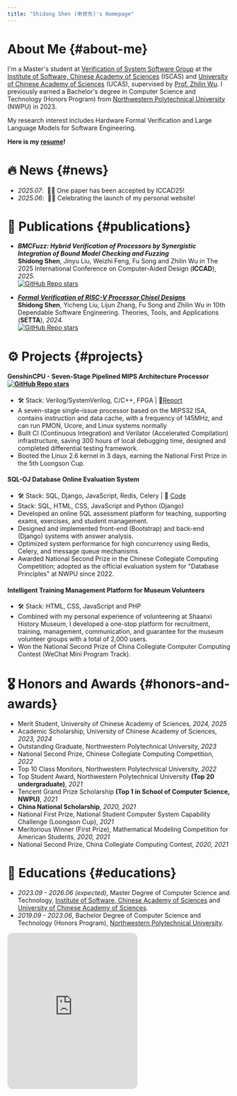 ```yaml
---
title: "Shidong Shen (申世东)'s Homepage"
---
```


# About Me {#about-me}

I'm a Master's student at [Verification of System Software Group](https://versys.ios.ac.cn/) at the [Institute of Software, Chinese Academy of Sciences](https://www.iscas.ac.cn) (ISCAS) and [University of Chinese Academy of Sciences](https://www.ucas.ac.cn) (UCAS), supervised by [Prof. Zhilin Wu](https://lcs.ios.ac.cn/~wuzl/). I previously earned a Bachelor's degree in Computer Science and Technology (Honors Program) from [Northwestern Polytechnical University](https://www.nwpu.edu.cn) (NWPU) in 2023. 

My research interest includes Hardware Formal Verification and Large Language Models for Software Engineering. 

**Here is my [resume](files/Shidong.pdf)!**

# 🔥 News {#news}
- *2025.07*: &nbsp;🎉🎉 One paper has been accepted by ICCAD25!
- *2025.06*: &nbsp;🎉🎉 Celebrating the launch of my personal website!
<!-- - *2024.09*: &nbsp;🎉🎉 TBD.  -->

# 📝 Publications {#publications}

- ***BMCFuzz: Hybrid Verification of Processors by Synergistic Integration of Bound Model Checking and Fuzzing*** <br>
  **Shidong Shen**, Jinyu Liu, Weizhi Feng, Fu Song and Zhilin Wu in The 2025 International Conference on Computer-Aided Design (**ICCAD**), *2025.* <br> <a href="https://github.com/iscas-versys/BMCFuzz" class="no-trailing-icon"><img alt="GitHub Repo stars" src="https://img.shields.io/github/stars/iscas-versys/BMCFuzz?style=flat-square&logo=github&label=GitHub%20Stars&labelColor=black"></a>

- ***[Formal Verification of RISC-V Processor Chisel Designs](https://link.springer.com/chapter/10.1007/978-981-96-0602-3_8)*** <br>
  **Shidong Shen**, Yicheng Liu, Lijun Zhang, Fu Song and Zhilin Wu in 10th Dependable Software Engineering. Theories, Tools, and Applications (**SETTA**), *2024.* <br> <a href="https://github.com/iscas-tis/riscv-spec-core" class="no-trailing-icon"><img alt="GitHub Repo stars" src="https://img.shields.io/github/stars/iscas-tis/riscv-spec-core?style=flat-square&logo=github&label=GitHub%20Stars&labelColor=black"></a>

# ⚙️ Projects  {#projects}
#### GenshinCPU - Seven-Stage Pipelined MIPS Architecture Processor   <a href="https://github.com/gilgamsh/GenshinCPU" class="no-trailing-icon"><img alt="GitHub Repo stars" src="https://img.shields.io/github/stars/gilgamsh/GenshinCPU?style=flat-square&logo=github&label=GitHub%20Stars&labelColor=black"></a> 
- 🛠️ Stack: Verilog/SystemVerilog, C/C++, FPGA | 📕[Report](files/GenshinCPU_designreport.pdf)
- A seven-stage single-issue processor based on the MIPS32 ISA, contains instruction and data cache, with a frequency of 145MHz, and can run PMON, Ucore, and Linux systems normally
- Built CI (Continuous Integration) and Verilator (Accelerated Compilation) infrastructure, saving 300 hours of local debugging time, designed and completed differential testing framework.
- Booted the Linux 2.6 kernel in 3 days, earning the National First Prize in the 5th Loongson Cup.

#### SQL-OJ Database Online Evaluation System 
- 🛠️ Stack: SQL, Django, JavaScript, Redis, Celery  |  🔗 [Code](https://github.com/NPU-SQL-OJ/npu-sql-oj-django)
- Stack: SQL, HTML, CSS, JavaScript and Python (Django)
- Developed an online SQL assessment platform for  teaching, supporting exams, exercises, and student management.
- Designed and implemented front-end (Bootstrap) and back-end (Django) systems with answer analysis.
- Optimized system performance for high concurrency using Redis, Celery, and message queue mechanisms.
- Awarded National Second Prize in the Chinese Collegiate Computing Competition; adopted as the official evaluation system for "Database Principles" at NWPU since 2022.

#### Intelligent Training Management Platform for Museum Volunteers
- 🛠️ Stack: HTML, CSS, JavaScript and PHP
- Combined with my personal experience of volunteering at Shaanxi History Museum, I developed a one-stop platform for recruitment, training, management, communication, and guarantee for the museum volunteer groups with a total of 2,000 users.
- Won the National Second Prize of China Collegiate Computer Computing Contest (WeChat Mini Program Track).
# 🎖 Honors and Awards {#honors-and-awards}
<!-- - *2021.10* Lorem ipsum dolor sit amet, consectetur adipiscing elit. Vivamus ornare aliquet ipsum, ac tempus justo dapibus sit amet. 
- *2021.09* Lorem ipsum dolor sit amet, consectetur adipiscing elit. Vivamus ornare aliquet ipsum, ac tempus justo dapibus sit amet.  -->
<!-- - AVIC First Class Scholarship, Northwestern Polytechnical University, *2022* -->
- Merit Student, University of Chinese Academy of Sciences, *2024, 2025*
- Academic Scholarship, University of Chinese Academy of Sciences, *2023, 2024*
- Outstanding Graduate, Northwestern Polytechnical University, *2023*
- National Second Prize, Chinese Collegiate Computing Competition, *2022*
- Top 10 Class Monitors, Northwestern Polytechnical University, *2022*
- Top Student Award, Northwestern Polytechnical University **(Top 20 undergraduate)**, *2021*
- Tencent Grand Prize Scholarship **(Top 1 in School of Computer Science, NWPU)**, *2021*
- **China National Scholarship**, *2020, 2021*
- National First Prize, National Student Computer System Capability Challenge (Loongson Cup), *2021*
- Meritorious Winner (First Prize), Mathematical Modeling Competition for American Students, *2020, 2021*
- National Second Prize, China Collegiate Computing Contest, *2020, 2021*
# 📖 Educations {#educations}
- *2023.09 - 2026.06 (expected)*, Master Degree of Computer Science and Technology, [Institute of Software, Chinese Academy of Sciences](https://www.iscas.ac.cn) and [University of Chinese Academy of Sciences](https://www.ucas.ac.cn).
- *2019.09 - 2023.06*, Bachelor Degree of Computer Science and Technology (Honors Program), [Northwestern Polytechnical University](https://www.nwpu.edu.cn). 

<!-- # 💬 Invited Talks {#invited-talks}
- *2021.06*, Lorem ipsum dolor sit amet, consectetur adipiscing elit. Vivamus ornare aliquet ipsum, ac tempus justo dapibus sit amet. 
- *2021.03*, Lorem ipsum dolor sit amet, consectetur adipiscing elit. Vivamus ornare aliquet ipsum, ac tempus justo dapibus sit amet.  \| [\[video\]](https://github.com/) -->

<!-- # 💻 Internships {#internships}
- *2019.05 - 2020.02*, [Lorem](https://github.com/), China. -->
<div style="display: flex; justify-content: center; align-items: start; gap: 1em;">
  <div style="width: 30em;">
    <iframe data-testid="embed-iframe" style="border-radius:12px" 
      src="https://open.spotify.com/embed/track/67eMv1wT1yXhW9jrCPGIVD?utm_source=generator" 
      width="100%" height="352" frameBorder="0" allowfullscreen="" 
      allow="autoplay; clipboard-write; encrypted-media; fullscreen; picture-in-picture" 
      loading="lazy"></iframe>
  </div>
  <div style="width: 20em;">
    <script type="text/javascript" id="clustrmaps" 
      src="//clustrmaps.com/map_v2.js?d=jOmuWcrs8vHPpB4re6ett820lzTzqdXhcoVzx1pZRbI&cl=ffffff&w=a">
    </script>
  </div>
</div>